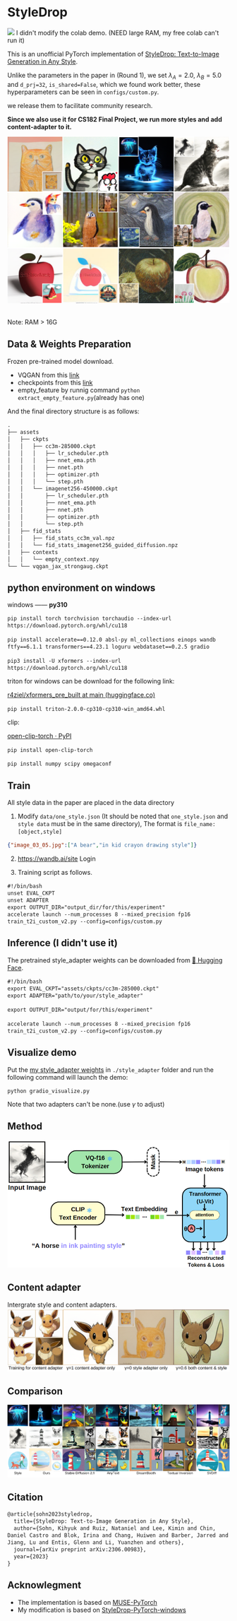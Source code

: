 # StyleDrop

<p align="left">
  <a href="https://colab.research.google.com/github/neild0/StyleDrop-PyTorch-Interactive/blob/main/styledrop_colab.ipynb"><img src="https://colab.research.google.com/assets/colab-badge.svg"></a> I didn't modify the colab demo. (NEED large RAM, my free colab can't run it)

</p>


This is an unofficial PyTorch implementation of [StyleDrop: Text-to-Image Generation in Any Style](https://arxiv.org/abs/2306.00983).



Unlike the parameters in the paper in (Round 1), we set $\lambda_A=2.0$, $\lambda_B=5.0$ and `d_prj=32`, `is_shared=False`, which we found work better, these hyperparameters can be seen in `configs/custom.py`.

we release them to facilitate community research.

**Since we also use it for CS182 Final Project, we run more styles and add content-adapter to it.**


![result1](img/teaser.png)
<br/><br/>


Note: RAM > 16G


## Data & Weights Preparation

Frozen pre-trained model download.
- VQGAN from this [link](https://drive.google.com/file/d/13S_unB87n6KKuuMdyMnyExW0G1kplTbP/view) 
- checkpoints from this [link](https://huggingface.co/nzl-thu/MUSE/tree/main/assets/ckpts)
- empty_feature by runnig command `python extract_empty_feature.py`(already has one)

And the final directory structure is as follows:
```
.
├── assets
│   ├── ckpts
│   │   ├── cc3m-285000.ckpt
│   │   │   ├── lr_scheduler.pth
│   │   │   ├── nnet_ema.pth
│   │   │   ├── nnet.pth
│   │   │   ├── optimizer.pth
│   │   │   └── step.pth
│   │   └── imagenet256-450000.ckpt
│   │       ├── lr_scheduler.pth
│   │       ├── nnet_ema.pth
│   │       ├── nnet.pth
│   │       ├── optimizer.pth
│   │       └── step.pth
│   ├── fid_stats
│   │   ├── fid_stats_cc3m_val.npz
│   │   └── fid_stats_imagenet256_guided_diffusion.npz
|   ├── contexts
│   │   └── empty_context.npy
└── └── vqgan_jax_strongaug.ckpt

```

## python environment on windows
windows  —— **py310**

```shell
pip install torch torchvision torchaudio --index-url https://download.pytorch.org/whl/cu118

pip install accelerate==0.12.0 absl-py ml_collections einops wandb ftfy==6.1.1 transformers==4.23.1 loguru webdataset==0.2.5 gradio

pip3 install -U xformers --index-url https://download.pytorch.org/whl/cu118
```

triton for windows can be download for the following link:

[r4ziel/xformers_pre_built at main (huggingface.co)](https://huggingface.co/r4ziel/xformers_pre_built/tree/main)

`pip install triton-2.0.0-cp310-cp310-win_amd64.whl`

clip:

[open-clip-torch · PyPI](https://pypi.org/project/open-clip-torch/)

`pip install open-clip-torch`

`pip install numpy scipy omegaconf`



## Train
All style data in the paper are placed in the data directory

1. Modify `data/one_style.json` (It should be noted that `one_style.json` and `style data` must be in the same directory), The format is `file_name:[object,style]`

```json
{"image_03_05.jpg":["A bear","in kid crayon drawing style"]}
```
2. https://wandb.ai/site    Login

3. Training script as follows.
```shell
#!/bin/bash
unset EVAL_CKPT
unset ADAPTER
export OUTPUT_DIR="output_dir/for/this/experiment"
accelerate launch --num_processes 8 --mixed_precision fp16 train_t2i_custom_v2.py --config=configs/custom.py
```

## Inference (I didn't use it)

The pretrained style_adapter weights can be downloaded from [🤗 Hugging Face](https://huggingface.co/zideliu/StyleDrop/tree/main).
```shell
#!/bin/bash
export EVAL_CKPT="assets/ckpts/cc3m-285000.ckpt" 
export ADAPTER="path/to/your/style_adapter"

export OUTPUT_DIR="output/for/this/experiment"

accelerate launch --num_processes 8 --mixed_precision fp16 train_t2i_custom_v2.py --config=configs/custom.py
```


## Visualize demo
Put the [my style_adapter weights](https://huggingface.co/datasets/unpackableorange/StyleDrop-weights/tree/main) in `./style_adapter` folder and run the following command will launch the demo:

```shell
python gradio_visualize.py
```

Note that two adapters can't be none.(use $\gamma$ to adjust)

## Method
![result1](img/method.png)

## Content adapter
Intergrate style and content adapters.
![result1](img/Eevee_ablation.png)


## Comparison
![result1](img/comparison.png)


## Citation
```shell
@article{sohn2023styledrop,
  title={StyleDrop: Text-to-Image Generation in Any Style},
  author={Sohn, Kihyuk and Ruiz, Nataniel and Lee, Kimin and Chin, Daniel Castro and Blok, Irina and Chang, Huiwen and Barber, Jarred and Jiang, Lu and Entis, Glenn and Li, Yuanzhen and others},
  journal={arXiv preprint arXiv:2306.00983},
  year={2023}
}
```

## Acknowlegment

* The implementation is based on [MUSE-PyTorch](https://github.com/baaivision/MUSE-Pytorch)
* My modification is based on [StyleDrop-PyTorch-windows](https://github.com/endman100/StyleDrop-PyTorch-windows/tree/main)



